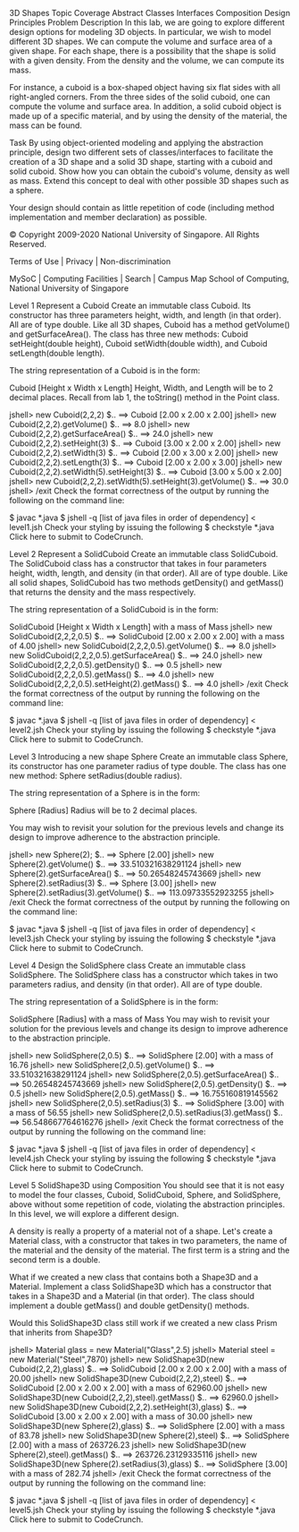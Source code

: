 3D Shapes
Topic Coverage
Abstract Classes
Interfaces
Composition
Design Principles
Problem Description
In this lab, we are going to explore different design options for modeling 3D objects. In particular, we wish to model different 3D shapes. We can compute the volume and surface area of a given shape. For each shape, there is a possibility that the shape is solid with a given density. From the density and the volume, we can compute its mass.

For instance, a cuboid is a box-shaped object having six flat sides with all right-angled corners. From the three sides of the solid cuboid, one can compute the volume and surface area. In addition, a solid cuboid object is made up of a specific material, and by using the density of the material, the mass can be found.

Task
By using object-oriented modeling and applying the abstraction principle, design two different sets of classes/interfaces to facilitate the creation of a 3D shape and a solid 3D shape, starting with a cuboid and solid cuboid. Show how you can obtain the cuboid's volume, density as well as mass. Extend this concept to deal with other possible 3D shapes such as a sphere.

Your design should contain as little repetition of code (including method implementation and member declaration) as possible.

© Copyright 2009-2020 National University of Singapore. All Rights Reserved.

Terms of Use | Privacy | Non-discrimination

MySoC | Computing Facilities | Search | Campus Map
School of Computing, National University of Singapore

Level 1
Represent a Cuboid
Create an immutable class Cuboid. Its constructor has three parameters height, width, and length (in that order). All are of type double. Like all 3D shapes, Cuboid has a method getVolume() and getSurfaceArea(). The class has three new methods: Cuboid setHeight(double height), Cuboid setWidth(double width), and Cuboid setLength(double length).

The string representation of a Cuboid is in the form:

Cuboid [Height x Width x Length]
Height, Width, and Length will be to 2 decimal places. Recall from lab 1, the toString() method in the Point class.

jshell> new Cuboid(2,2,2)
$.. ==> Cuboid [2.00 x 2.00 x 2.00]
jshell> new Cuboid(2,2,2).getVolume()
$.. ==> 8.0
jshell> new Cuboid(2,2,2).getSurfaceArea()
$.. ==> 24.0
jshell> new Cuboid(2,2,2).setHeight(3)
$.. ==> Cuboid [3.00 x 2.00 x 2.00]
jshell> new Cuboid(2,2,2).setWidth(3)
$.. ==> Cuboid [2.00 x 3.00 x 2.00]
jshell> new Cuboid(2,2,2).setLength(3)
$.. ==> Cuboid [2.00 x 2.00 x 3.00]
jshell> new Cuboid(2,2,2).setWidth(5).setHeight(3)
$.. ==> Cuboid [3.00 x 5.00 x 2.00]
jshell> new Cuboid(2,2,2).setWidth(5).setHeight(3).getVolume()
$.. ==> 30.0
jshell> /exit
Check the format correctness of the output by running the following on the command line:

$ javac *.java
$ jshell -q [list of java files in order of dependency] < level1.jsh
Check your styling by issuing the following
$ checkstyle *.java
Click here to submit to CodeCrunch.

Level 2
Represent a SolidCuboid
Create an immutable class SolidCuboid. The SolidCuboid class has a constructor that takes in four parameters height, width, length, and density (in that order). All are of type double. Like all solid shapes, SolidCuboid has two methods getDensity() and getMass() that returns the density and the mass respectively.

The string representation of a SolidCuboid is in the form:

SolidCuboid [Height x Width x Length] with a mass of Mass
jshell> new SolidCuboid(2,2,2,0.5)
$.. ==> SolidCuboid [2.00 x 2.00 x 2.00] with a mass of 4.00
jshell> new SolidCuboid(2,2,2,0.5).getVolume()
$.. ==> 8.0
jshell> new SolidCuboid(2,2,2,0.5).getSurfaceArea()
$.. ==> 24.0
jshell> new SolidCuboid(2,2,2,0.5).getDensity()
$.. ==> 0.5
jshell> new SolidCuboid(2,2,2,0.5).getMass()
$.. ==> 4.0
jshell> new SolidCuboid(2,2,2,0.5).setHeight(2).getMass()
$.. ==> 4.0
jshell> /exit
Check the format correctness of the output by running the following on the command line:

$ javac *.java
$ jshell -q [list of java files in order of dependency] < level2.jsh
Check your styling by issuing the following
$ checkstyle *.java
Click here to submit to CodeCrunch.

Level 3
Introducing a new shape Sphere
Create an immutable class Sphere, its constructor has one parameter radius of type double. The class has one new method: Sphere setRadius(double radius).

The string representation of a Sphere is in the form:

Sphere [Radius]
Radius will be to 2 decimal places.

You may wish to revisit your solution for the previous levels and change its design to improve adherence to the abstraction principle.

jshell> new Sphere(2);
$.. ==> Sphere [2.00]
jshell> new Sphere(2).getVolume()
$.. ==> 33.510321638291124
jshell> new Sphere(2).getSurfaceArea()
$.. ==> 50.26548245743669
jshell> new Sphere(2).setRadius(3)
$.. ==> Sphere [3.00]
jshell> new Sphere(2).setRadius(3).getVolume()
$.. ==> 113.09733552923255
jshell> /exit
Check the format correctness of the output by running the following on the command line:

$ javac *.java
$ jshell -q [list of java files in order of dependency] < level3.jsh
Check your styling by issuing the following
$ checkstyle *.java
Click here to submit to CodeCrunch.

Level 4
Design the SolidSphere class
Create an immutable class SolidSphere. The SolidSphere class has a constructor which takes in two parameters radius, and density (in that order). All are of type double.

The string representation of a SolidSphere is in the form:

SolidSphere [Radius] with a mass of Mass
You may wish to revisit your solution for the previous levels and change its design to improve adherence to the abstraction principle.

jshell> new SolidSphere(2,0.5)
$.. ==> SolidSphere [2.00] with a mass of 16.76
jshell> new SolidSphere(2,0.5).getVolume()
$.. ==> 33.510321638291124
jshell> new SolidSphere(2,0.5).getSurfaceArea()
$.. ==> 50.26548245743669
jshell> new SolidSphere(2,0.5).getDensity()
$.. ==> 0.5
jshell> new SolidSphere(2,0.5).getMass()
$.. ==> 16.755160819145562
jshell> new SolidSphere(2,0.5).setRadius(3)
$.. ==> SolidSphere [3.00] with a mass of 56.55
jshell> new SolidSphere(2,0.5).setRadius(3).getMass()
$.. ==> 56.548667764616276
jshell> /exit
Check the format correctness of the output by running the following on the command line:

$ javac *.java
$ jshell -q [list of java files in order of dependency] < level4.jsh
Check your styling by issuing the following
$ checkstyle *.java
Click here to submit to CodeCrunch.

Level 5
SolidShape3D using Composition
You should see that it is not easy to model the four classes, Cuboid, SolidCuboid, Sphere, and SolidSphere, above without some repetition of code, violating the abstraction principles. In this level, we will explore a different design.

A density is really a property of a material not of a shape. Let's create a Material class, with a constructor that takes in two parameters, the name of the material and the density of the material. The first term is a string and the second term is a double.

What if we created a new class that contains both a Shape3D and a Material. Implement a class SolidShape3D which has a constructor that takes in a Shape3D and a Material (in that order). The class should implement a double getMass() and double getDensity() methods.

Would this SolidShape3D class still work if we created a new class Prism that inherits from Shape3D?

jshell> Material glass = new Material("Glass",2.5)
jshell> Material steel = new Material("Steel",7870)
jshell> new SolidShape3D(new Cuboid(2,2,2),glass)
$.. ==> SolidCuboid [2.00 x 2.00 x 2.00] with a mass of 20.00
jshell> new SolidShape3D(new Cuboid(2,2,2),steel)
$.. ==> SolidCuboid [2.00 x 2.00 x 2.00] with a mass of 62960.00
jshell> new SolidShape3D(new Cuboid(2,2,2),steel).getMass()
$.. ==> 62960.0
jshell> new SolidShape3D(new Cuboid(2,2,2).setHeight(3),glass)
$.. ==> SolidCuboid [3.00 x 2.00 x 2.00] with a mass of 30.00
jshell> new SolidShape3D(new Sphere(2),glass)
$.. ==> SolidSphere [2.00] with a mass of 83.78
jshell> new SolidShape3D(new Sphere(2),steel)
$.. ==> SolidSphere [2.00] with a mass of 263726.23
jshell> new SolidShape3D(new Sphere(2),steel).getMass()
$.. ==> 263726.23129335116
jshell> new SolidShape3D(new Sphere(2).setRadius(3),glass)
$.. ==> SolidSphere [3.00] with a mass of 282.74
jshell> /exit
Check the format correctness of the output by running the following on the command line:

$ javac *.java
$ jshell -q [list of java files in order of dependency] < level5.jsh
Check your styling by issuing the following
$ checkstyle *.java
Click here to submit to CodeCrunch.
